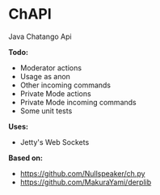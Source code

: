 # ChAPI
Java Chatango Api

**Todo:** 
 - Moderator actions
 - Usage as anon
 - Other incoming commands 
 - Private Mode actions
 - Private Mode incoming commands
 - Some unit tests

**Uses:**
 - Jetty's Web Sockets

**Based on:**
 - https://github.com/Nullspeaker/ch.py
 - https://github.com/MakuraYami/derplib
